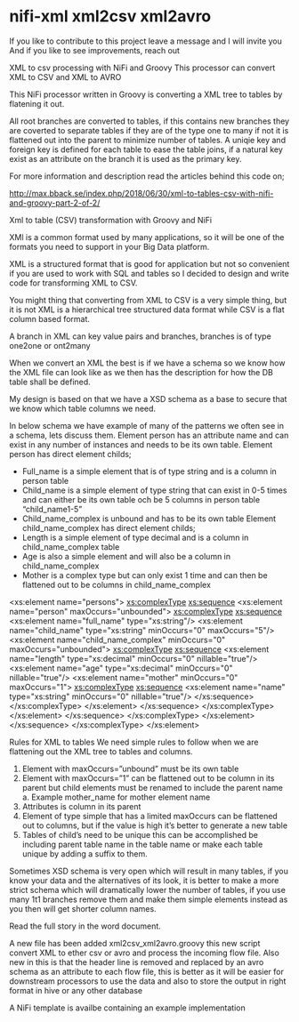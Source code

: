 # nifi-xml xml2csv xml2avro
If you like to contribute to this project leave a message and I will invite you
And if you like to see improvements, reach out

XML to csv processing with NiFi and Groovy
This processor can convert XML to CSV and XML to AVRO

This NiFi processor written in Groovy is converting a XML tree to tables by flatening it out.

All root branches are converted to tables, if this contains new branches they are coverted to separate tables if they are of the type one to many if not it is flattened out into the parent to minimize number of tables.
A uniqie key and foreign key is defined for each table to ease the table joins, if a natural key exist as an attribute on the branch it is used as the primary key.

For more information and description read the articles behind this code on;

http://max.bback.se/index.php/2018/06/30/xml-to-tables-csv-with-nifi-and-groovy-part-2-of-2/


Xml to table (CSV) transformation with Groovy and NiFi

XMl is a common format used by many applications, so it will be one of the formats you need to support in your Big Data platform.


XML is a structured format that is good for application but not so convenient if you are used to work with SQL and tables so I decided to design and write code for transforming XML to CSV.

You might thing that converting from XML to CSV is a very simple thing, but it is not XML is a hierarchical tree structured data format while CSV is a flat column based format.

A branch in XML can key value pairs and branches, branches is of type one2one or ont2many

When we convert an XML the best is if we have a schema so we know  how the XML file can look like as we then has the description for how the DB table shall be defined.

My design is based on that we have a XSD schema as a base to secure that we know which table columns we need.

In below schema we have example of many of the patterns we often see in a schema, lets discuss them.
Element person has an attribute name and can exist in any number of instances and needs to be its own table.
Element person has direct element childs;
-	Full_name is a simple element that is of type string and is a column in person table
-	Child_name is a simple element of type string that can exist in 0-5 times and can either be its own table och be 5 columns in person table “child_name1-5”
-	Child_name_complex is unbound and has to be its own table
Element child_name_complex has direct element childs;
-	Length is a simple element of type decimal and is a column in child_name_complex table
-	Age is also a simple element and will also be a column in child_name_complex
-	Mother is a complex type but can only exist 1 time and can then be flattened out to be columns in child_name_complex

<xs:element name="persons">
  <xs:complexType>
    <xs:sequence>
      <xs:element name="person" maxOccurs="unbounded">
        <xs:complexType>
          <xs:sequence>
            <xs:element name="full_name" type="xs:string"/>
            <xs:element name="child_name" type="xs:string" minOccurs="0" maxOccurs="5"/>
            <xs:element name="child_name_complex" minOccurs="0" maxOccurs="unbounded">
              <xs:complexType>
                <xs:sequence>
                  <xs:element name="length" type="xs:decimal" minOccurs="0" nillable="true"/>
                  <xs:element name="age" type="xs:decimal" minOccurs="0" nillable="true"/>
                  <xs:element name="mother" minOccurs="0" maxOccurs="1">
                    <xs:complexType>
                      <xs:sequence>
                        <xs:element name="name" type="xs:string" minOccurs="0" nillable="true"/>
                      </xs:sequence>
                    </xs:complexType>
                  </xs:element>
                </xs:sequence>
              </xs:complexType>
            </xs:element>
          </xs:sequence>
        </xs:complexType>
      </xs:element>
    </xs:sequence>
  </xs:complexType>
</xs:element>

Rules for XML to tables
We need simple rules to follow when we are flattening out the XML tree to tables and columns.

1.	Element with maxOccurs=”unbound” must be its own table
2.	Element with maxOccurs=”1” can be flattened out to be column in its parent but child elements must be renamed to include the parent name
a.	Example mother_name for mother element name
3.	Attributes is column in its parent
4.	Element of type simple that has a limited maxOccurs can be flattened out to columns, but if the value is high it’s better to generate a new table
5.	Tables of child’s need to be unique this can be accomplished be including parent table name in the table name or make each table unique by adding a suffix to them.


Sometimes XSD schema is very open which will result in many tables, if you know your data and the alternatives of its look, it is better to make a more strict schema which will dramatically lower the number of tables, if you use many  1t1 branches remove them and make them simple elements instead as you then will get shorter column names.

Read the full story in the word document.


A new file has been added xml2csv_xml2avro.groovy this new script convert XML to ether csv or avro and process the incoming flow file.
Also new in this is that the header line is removed and replaced by an avro schema as an attribute to each flow file, this is better as it will be easier for downstream processors to use the data and also to store the output in right format in hive or any other database

A NiFi template is availbe containing an example implementation
